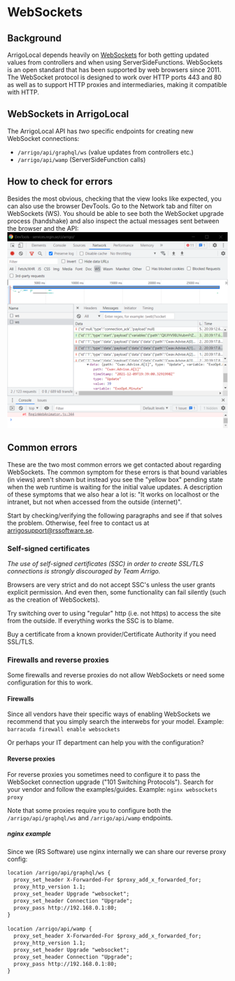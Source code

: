 # WebSockets

## Background

ArrigoLocal depends heavily on [WebSockets](https://datatracker.ietf.org/doc/html/rfc6455) for both getting updated values from controllers and when using ServerSideFunctions. WebSockets is an open standard that has been supported by web browsers since 2011. The WebSocket protocol is designed to work over HTTP ports 443 and 80 as well as to support HTTP proxies and intermediaries, making it compatible with HTTP. 

## WebSockets in ArrigoLocal

The ArrigoLocal API has *two* specific endpoints for creating new WebSocket connections:

* `/arrigo/api/graphql/ws` (value updates from controllers etc.)
* `/arrigo/api/wamp` (ServerSideFunction calls)

## How to check for errors

Besides the most obvious, checking that the view looks like expected, you can also use the browser DevTools. Go to the Network tab and filter on WebSockets (WS). You should be able to see both the WebSocket upgrade process (handshake) and also inspect the actual messages sent between the browser and the API:  
![DevTools](./images/ws1.png)

## Common errors

These are the two most common errors we get contacted about regarding WebSockets. The common symptom for these errors is that bound variables (in views) aren't shown but instead you see the "yellow box" pending state when the web runtime is waiting for the initial value updates. A description of these symptoms that we also hear a lot is: "It works on localhost or the intranet, but not when accessed from the outside (internet)".

Start by checking/verifying the following paragraphs and see if that solves the problem. Otherwise, feel free to contact us at arrigosupport@rssoftware.se.

### Self-signed certificates

*The use of self-signed certificates (SSC) in order to create SSL/TLS connections is strongly discouraged by Team Arrigo.*

Browsers are very strict and do not accept SSC's unless the user grants explicit permission. And even then, some functionality can fail silently (such as the creation of WebSockets).

Try switching over to using "regular" http (i.e. not https) to access the site from the outside. If everything works the SSC is to blame.

Buy a certificate from a known provider/Certificate Authority if you need SSL/TLS.

### Firewalls and reverse proxies

Some firewalls and reverse proxies do not allow WebSockets or need some configuration for this to work.

#### Firewalls

Since all vendors have their specific ways of enabling WebSockets we recommend that you simply search the interwebs for your model. Example:
`barracuda firewall enable websockets`

Or perhaps your IT department can help you with the configuration?

#### Reverse proxies

For reverse proxies you sometimes need to configure it to pass the WebSocket connection upgrade ("101 Switching Protocols"). Search for your vendor and follow the examples/guides. Example:
`nginx websockets proxy`

Note that some proxies require you to configure both the `/arrigo/api/graphql/ws` and `/arrigo/api/wamp` endpoints.

##### nginx example

Since we (RS Software) use nginx internally we can share our reverse proxy config:

```
location /arrigo/api/graphql/ws {
  proxy_set_header X-Forwarded-For $proxy_add_x_forwarded_for;
  proxy_http_version 1.1;
  proxy_set_header Upgrade "websocket";
  proxy_set_header Connection "Upgrade";
  proxy_pass http://192.168.0.1:80;
}

location /arrigo/api/wamp {
  proxy_set_header X-Forwarded-For $proxy_add_x_forwarded_for;
  proxy_http_version 1.1;
  proxy_set_header Upgrade "websocket";
  proxy_set_header Connection "Upgrade";
  proxy_pass http://192.168.0.1:80;
}
```

